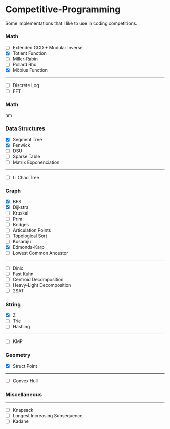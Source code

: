 # Competitive-Programming
Some implementations that I like to use in coding competitions.

### Math
- [ ] Extended GCD + Modular Inverse
- [X] Totient Function
- [ ] Miller-Rabin
- [ ] Pollard Rho
- [X] Möbius Function
----------------------
- [ ] Discrete Log
- [ ] FFT

### Math
hm

### Data Structures
- [X] Segment Tree
- [X] Fenwick
- [ ] DSU
- [ ] Sparse Table
- [ ] Matrix Exponenciation
-----------------------
- [ ] Li Chao Tree

### Graph
- [X] BFS
- [X] Dijkstra
- [ ] Kruskal
- [ ] Prim
- [ ] Bridges
- [ ] Articulation Points
- [ ] Topological Sort
- [ ] Kosaraju
- [X] Edmonds-Karp
- [ ] Lowest Common Ancestor
---------------------------
- [ ] Dinic
- [ ] Fast Kuhn
- [ ] Centroid Decomposition
- [ ] Heavy-Light Decomposition
- [ ] 2SAT

### String
- [X] Z
- [ ] Trie
- [ ] Hashing
------------
- [ ] KMP

### Geometry
- [X] Struct Point
-----------------
- [ ] Convex Hull

### Miscellaneous
-----------------
- [ ] Knapsack
- [ ] Longest Increasing Subsequence
- [ ] Kadane
